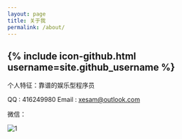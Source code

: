 ```yaml
---
layout: page
title: 关于我
permalink: /about/
---
```

<h2>{% include icon-github.html username=site.github_username %}</h2>

个人特征：靠谱的娱乐型程序员

QQ : 416249980
Email : xesam@outlook.com

微信：

![1]({{site.baseurl}}/image/xesam_weixin.jpg)